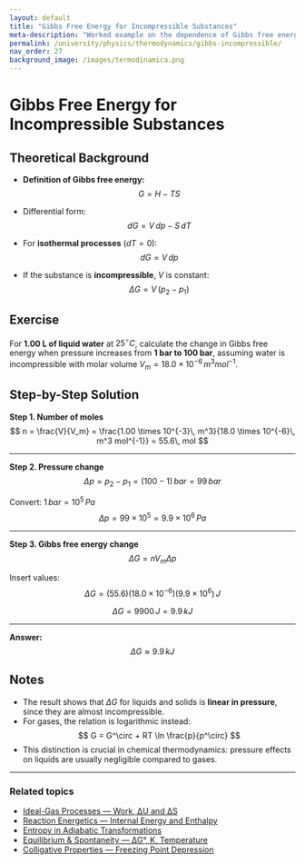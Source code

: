 ```yaml
---
layout: default
title: "Gibbs Free Energy for Incompressible Substances"
meta-description: "Worked example on the dependence of Gibbs free energy on pressure for incompressible substances. Includes theoretical recalls, full derivation, and explanatory notes."
permalink: /university/physics/thermodynamics/gibbs-incompressible/
nav_order: 27
background_image: /images/termodinamica.png
---
```


# Gibbs Free Energy for Incompressible Substances

<div class="content-box">

## Theoretical Background

- **Definition of Gibbs free energy:**
  $$
  G = H - TS
  $$

- Differential form:
  $$
  dG = V\,dp - S\,dT
  $$

- For **isothermal processes** ($dT = 0$):
  $$
  dG = V\,dp
  $$

- If the substance is **incompressible**, $V$ is constant:
  $$
  \Delta G = V\,(p_2 - p_1)
  $$

</div>

<div class="content-box">

## Exercise

For **1.00 L of liquid water** at $25^\circ C$, calculate the change in Gibbs free energy when pressure increases from **1 bar to 100 bar**, assuming water is incompressible with molar volume $V_m = 18.0 \times 10^{-6}\, m^3 mol^{-1}$.

</div>

<div class="content-box">

## Step-by-Step Solution

**Step 1. Number of moles**  
$$
n = \frac{V}{V_m} = \frac{1.00 \times 10^{-3}\, m^3}{18.0 \times 10^{-6}\, m^3 mol^{-1}} = 55.6\, mol
$$

---

**Step 2. Pressure change**  
$$
\Delta p = p_2 - p_1 = (100 - 1)\, bar = 99\, bar
$$

Convert: $1\, bar = 10^5\, Pa$  
$$
\Delta p = 99 \times 10^5 = 9.9 \times 10^6\, Pa
$$

---

**Step 3. Gibbs free energy change**  
$$
\Delta G = n V_m \Delta p
$$

Insert values:  
$$
\Delta G = (55.6)(18.0 \times 10^{-6})(9.9 \times 10^6)\, J
$$

$$
\Delta G = 9900\, J = 9.9\, kJ
$$

---

**Answer:**  
$$
\Delta G \approx 9.9\, kJ
$$

</div>

<div class="content-box">

## Notes

- The result shows that $\Delta G$ for liquids and solids is **linear in pressure**, since they are almost incompressible.  
- For gases, the relation is logarithmic instead:
  $$
  G = G^\circ + RT \ln \frac{p}{p^\circ}
  $$
- This distinction is crucial in chemical thermodynamics: pressure effects on liquids are usually negligible compared to gases.  

</div>

---

### Related topics  
- [Ideal-Gas Processes — Work, ΔU and ΔS](/university/physics/thermodynamics/ideal-gas-processes/)  
- [Reaction Energetics — Internal Energy and Enthalpy](/university/physics/thermodynamics/reaction-energetics/)  
- [Entropy in Adiabatic Transformations](/university/physics/thermodynamics/entropy-adiabatic/)  
- [Equilibrium & Spontaneity — ΔG°, K, Temperature](/university/physics/thermodynamics/equilibrium-and-spontaneity/)  
- [Colligative Properties — Freezing Point Depression](/university/physics/thermodynamics/colligative-freezing/)  
